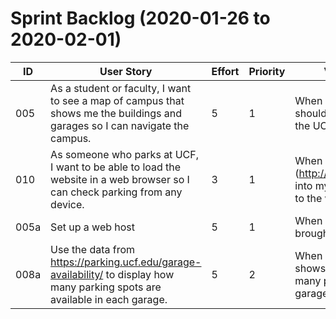 # Sprint Backlog (2020-01-26 to 2020-02-01)

| ID | User Story | Effort | Priority | Validation Criteria | Owner |
|----|------------|--------|----------|---------------------|-------|
| 005 | As a student or faculty, I want to see a map of campus that shows me the buildings and garages so I can navigate the campus. | 5 | 1 | When I open the webpage, I should see a parking map of the UCF campus. | Alexander N |
| 010 | As someone who parks at UCF, I want to be able to load the website in a web browser so I can check parking from any device. | 3 | 1 | When I type (http://my.ucfparkingmap.wtf/) into my browser, I am brought to the webpage | Nick P |
| 005a | Set up a web host | 5 | 1 | When I type the URL I am brought to the website | Alexander N |
| 008a | Use the data from https://parking.ucf.edu/garage-availability/ to display how many parking spots are available in each garage.  | 5 | 2 | When I visit the webpage it shows UCF's data of how many parking spaces in each garage are occupied | Alexander N |
